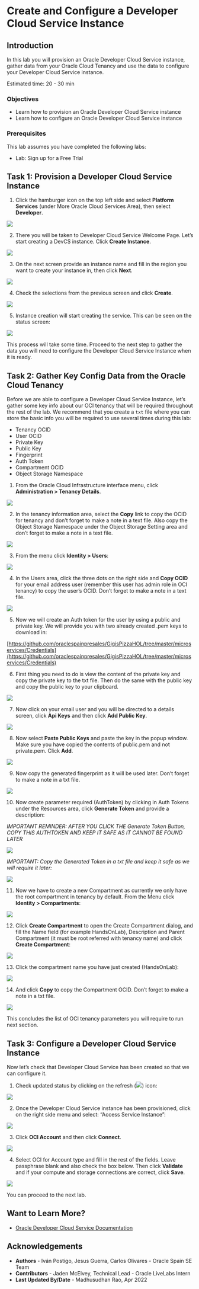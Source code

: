 # Create and Configure a Developer Cloud Service Instance

## Introduction

In this lab you will provision an Oracle Developer Cloud Service instance, gather data from your Oracle Cloud Tenancy and use the data to configure your Developer Cloud Service instance.

Estimated time: 20 - 30 min

### Objectives

* Learn how to provision an Oracle Developer Cloud Service instance
* Learn how to configure an Oracle Developer Cloud Service instance

### Prerequisites

This lab assumes you have completed the following labs:
* Lab: Sign up for a Free Trial

## Task 1: Provision a Developer Cloud Service Instance

1. Click the hamburger icon on the top left side and select **Platform Services** (under More Oracle Cloud Services Area), then select **Developer**.

  ![](./images/image13.png " ")

2. There you will be taken to Developer Cloud Service Welcome Page. Let’s start creating a DevCS instance. Click **Create Instance**.

  ![](./images/image14.png " ")

3. On the next screen provide an instance name and fill in the region you want to create your instance in, then click **Next**.

  ![](./images/image15.png " ")

4. Check the selections from the previous screen and click **Create**.

  ![](./images/image16.png " ")

5. Instance creation will start creating the service. This can be seen on the status screen:

  ![](./images/image17.png " ")

This process will take some time. Proceed to the next step to gather the data you will need to configure the Developer Cloud Service Instance when it is ready.

## Task 2: Gather Key Config Data from the Oracle Cloud Tenancy

Before we are able to configure a Developer Cloud Service Instance, let’s gather some key info about our OCI tenancy that will be required throughout the rest of the lab. We recommend that you create a `txt` file where you can store the basic info you will be required to use several times during this lab:

  - Tenancy OCID
  - User OCID
  - Private Key
  - Public Key
  - Fingerprint
  - Auth Token
  - Compartment OCID
  - Object Storage Namespace

1. From the Oracle Cloud Infrastructure interface menu, click **Administration \> Tenancy Details**.

  ![](./images/image18.png " ")

2. In the tenancy information area, select the **Copy** link to copy the OCID for tenancy and don’t forget to make a note in a text file. Also copy the Object Storage Namespace under the Object Storage Setting area and don’t forget to make a note in a text file.

  ![](./images/image19.png " ")

3. From the menu click **Identity \> Users**:

  ![](./images/image20.png " ")

4. In the Users area, click the three dots on the right side and **Copy OCID** for your email address user (remember this user has admin role in OCI tenancy) to copy the user’s OCID. Don’t forget to make a note in a text file.

  ![](./images/image21.png " ")

5. Now we will create an Auth token for the user by using a public and private key. We will provide you with two already created .pem keys to download in:

  [https://github.com/oraclespainpresales/GigisPizzaHOL/tree/master/microservices/Credentials](https://github.com/oraclespainpresales/GigisPizzaHOL/tree/master/microservices/Credentials)

6. First thing you need to do is view the content of the private key and copy the private key to the txt file. Then do the same with the public key and copy the public key to your clipboard.

  ![](./images/image22.png " ")

7. Now click on your email user and you will be directed to a details screen, click **Api Keys** and then click **Add Public Key**.

  ![](./images/image23.png " ")

8. Now select **Paste Public Keys** and paste the key in the popup window. Make sure you have copied the contents of public.pem and not private.pem. Click **Add**.

  ![](./images/image24.png " ")

9. Now copy the generated fingerprint as it will be used later. Don’t forget to make a note in a txt file.

  ![](./images/image25.png " ")

10. Now create parameter required (AuthToken) by clicking in Auth Tokens under the Resources area, click **Generate Token** and  provide a description:

  *IMPORTANT REMINDER: AFTER YOU CLICK THE Generate Token Button, COPY THIS AUTHTOKEN AND KEEP IT SAFE AS IT CANNOT BE FOUND LATER*

  ![](./images/image26.png " ")

  *IMPORTANT: Copy the Generated Token in a txt file and keep it safe as we will require it later:*

  ![](./images/image27.png " ")

11. Now we have to create a new Compartment as currently we only have the root compartment in tenancy by default. From the Menu click **Identity \> Compartments**:

  ![](./images/image28.png " ")

12. Click **Create Compartment** to open the Create Compartment dialog, and fill the Name field (for example HandsOnLab), Description and Parent Compartment (it must be root referred with tenancy name) and click **Create Compartment**:

  ![](./images/image29.png " ")

13. Click the compartment name you have just created (HandsOnLab):

  ![](./images/image30.png " ")

14. And click **Copy** to copy the Compartment OCID. Don’t forget to make a note in a txt file.

  ![](./images/image31.png " ")

This concludes the list of OCI tenancy parameters you will require to run next section.

## Task 3: Configure a Developer Cloud Service Instance

Now let’s check that Developer Cloud Service has been created so that we can configure it.

1. Check updated status by clicking on the refresh (![](./images/image32.png)) icon:

  ![](./images/image33.png " ")

2. Once the Developer Cloud Service instance has been provisioned, click on the right side menu and select: “Access Service Instance”:

  ![](./images/image34.png " ")

3. Click **OCI Account** and then click **Connect**.

  ![](./images/image35.png " ")

4. Select OCI for Account type and fill in the rest of the fields. Leave passphrase blank and also check the box below. Then click **Validate** and if your compute and storage connections are correct, click **Save**.

  ![](./images/image36.png " ")

You can proceed to the next lab.

## Want to Learn More?

* [Oracle Developer Cloud Service Documentation](https://docs.oracle.com/en/cloud/paas/developer-cloud/index.html)

## Acknowledgements
* **Authors** -  Iván Postigo, Jesus Guerra, Carlos Olivares - Oracle Spain SE Team
* **Contributors** - Jaden McElvey, Technical Lead - Oracle LiveLabs Intern
* **Last Updated By/Date** - Madhusudhan Rao, Apr 2022
